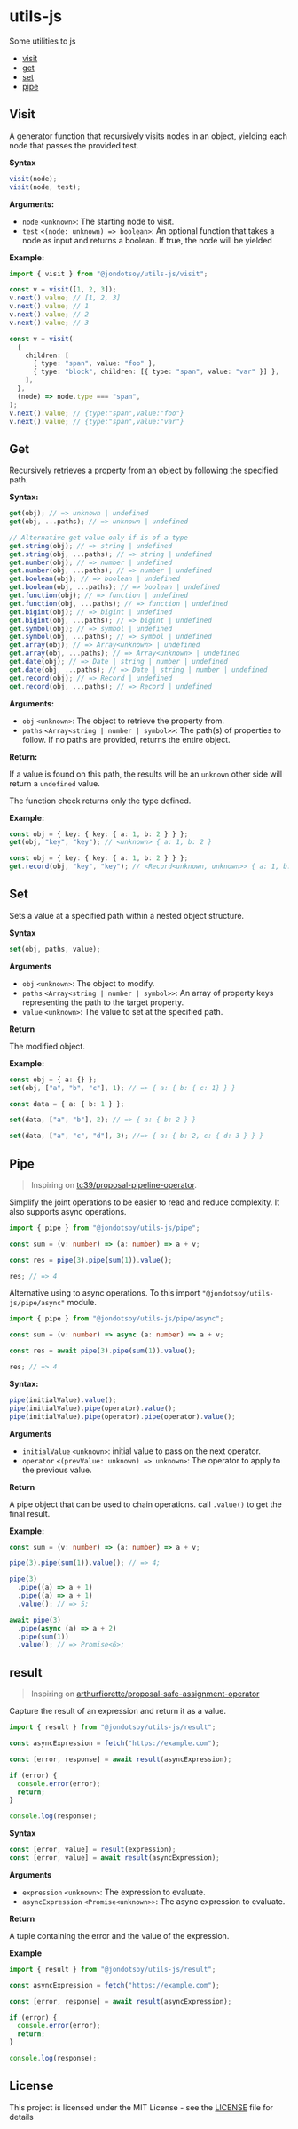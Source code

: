 # utils-js

Some utilities to js

- [visit](#visit)
- [get](#get)
- [set](#set)
- [pipe](#pipe)

## Visit

A generator function that recursively visits nodes in an object, yielding each node that passes the provided test.

**Syntax**

```ts
visit(node);
visit(node, test);
```

**Arguments:**

- `node` `<unknown>`: The starting node to visit.
- `test` `<(node: unknown) => boolean>`: An optional function that takes a node as input and returns a boolean. If true, the node will be yielded

**Example:**

```ts
import { visit } from "@jondotsoy/utils-js/visit";

const v = visit([1, 2, 3]);
v.next().value; // [1, 2, 3]
v.next().value; // 1
v.next().value; // 2
v.next().value; // 3

const v = visit(
  {
    children: [
      { type: "span", value: "foo" },
      { type: "block", children: [{ type: "span", value: "var" }] },
    ],
  },
  (node) => node.type === "span",
);
v.next().value; // {type:"span",value:"foo"}
v.next().value; // {type:"span",value:"var"}
```

## Get

Recursively retrieves a property from an object by following the specified path.

**Syntax:**

```ts
get(obj); // => unknown | undefined
get(obj, ...paths); // => unknown | undefined

// Alternative get value only if is of a type
get.string(obj); // => string | undefined
get.string(obj, ...paths); // => string | undefined
get.number(obj); // => number | undefined
get.number(obj, ...paths); // => number | undefined
get.boolean(obj); // => boolean | undefined
get.boolean(obj, ...paths); // => boolean | undefined
get.function(obj); // => function | undefined
get.function(obj, ...paths); // => function | undefined
get.bigint(obj); // => bigint | undefined
get.bigint(obj, ...paths); // => bigint | undefined
get.symbol(obj); // => symbol | undefined
get.symbol(obj, ...paths); // => symbol | undefined
get.array(obj); // => Array<unknown> | undefined
get.array(obj, ...paths); // => Array<unknown> | undefined
get.date(obj); // => Date | string | number | undefined
get.date(obj, ...paths); // => Date | string | number | undefined
get.record(obj); // => Record | undefined
get.record(obj, ...paths); // => Record | undefined
```

**Arguments:**

- `obj` `<unknown>`: The object to retrieve the property from.
- `paths` `<Array<string | number | symbol>>`: The path(s) of properties to follow. If no paths are provided, returns the entire object.

**Return:**

If a value is found on this path, the results will be an `unknown` other side will return a `undefined` value.

The function check returns only the type defined.

**Example:**

```ts
const obj = { key: { key: { a: 1, b: 2 } } };
get(obj, "key", "key"); // <unknown> { a: 1, b: 2 }

const obj = { key: { key: { a: 1, b: 2 } } };
get.record(obj, "key", "key"); // <Record<unknown, unknown>> { a: 1, b: 2 }
```

## Set

Sets a value at a specified path within a nested object structure.

**Syntax**

```ts
set(obj, paths, value);
```

**Arguments**

- `obj` `<unknown>`: The object to modify.
- `paths` `<Array<string | number | symbol>>`: An array of property keys representing the path to the target property.
- `value` `<unknown>`: The value to set at the specified path.

**Return**

The modified object.

**Example:**

```ts
const obj = { a: {} };
set(obj, ["a", "b", "c"], 1); // => { a: { b: { c: 1} } }

const data = { a: { b: 1 } };

set(data, ["a", "b"], 2); // => { a: { b: 2 } }

set(data, ["a", "c", "d"], 3); //=> { a: { b: 2, c: { d: 3 } } }
```

## Pipe

> Inspiring on [tc39/proposal-pipeline-operator](https://github.com/tc39/proposal-pipeline-operator).

Simplify the joint operations to be easier to read and reduce complexity. It also supports async operations.

```ts
import { pipe } from "@jondotsoy/utils-js/pipe";

const sum = (v: number) => (a: number) => a + v;

const res = pipe(3).pipe(sum(1)).value();

res; // => 4
```

Alternative using to async operations. To this import `"@jondotsoy/utils-js/pipe/async"` module.

```ts
import { pipe } from "@jondotsoy/utils-js/pipe/async";

const sum = (v: number) => async (a: number) => a + v;

const res = await pipe(3).pipe(sum(1)).value();

res; // => 4
```

**Syntax:**

```ts
pipe(initialValue).value();
pipe(initialValue).pipe(operator).value();
pipe(initialValue).pipe(operator).pipe(operator).value();
```

**Arguments**

- `initialValue` `<unknown>`: initial value to pass on the next operator.
- `operator` `<(prevValue: unknown) => unknown>`: The operator to apply to the previous value.

**Return**

A pipe object that can be used to chain operations. call `.value()` to get the final result.

**Example:**

```ts
const sum = (v: number) => (a: number) => a + v;

pipe(3).pipe(sum(1)).value(); // => 4;

pipe(3)
  .pipe((a) => a + 1)
  .pipe((a) => a + 1)
  .value(); // => 5;

await pipe(3)
  .pipe(async (a) => a + 2)
  .pipe(sum(1))
  .value(); // => Promise<6>;
```

## result

> Inspiring on [arthurfiorette/proposal-safe-assignment-operator](https://github.com/arthurfiorette/proposal-safe-assignment-operator)

Capture the result of an expression and return it as a value.

```ts
import { result } from "@jondotsoy/utils-js/result";

const asyncExpression = fetch("https://example.com");

const [error, response] = await result(asyncExpression);

if (error) {
  console.error(error);
  return;
}

console.log(response);
```

**Syntax**

```ts
const [error, value] = result(expression);
const [error, value] = await result(asyncExpression);
```

**Arguments**

- `expression` `<unknown>`: The expression to evaluate.
- `asyncExpression` `<Promise<unknown>>`: The async expression to evaluate.

**Return**

A tuple containing the error and the value of the expression.

**Example**

```ts
import { result } from "@jondotsoy/utils-js/result";

const asyncExpression = fetch("https://example.com");

const [error, response] = await result(asyncExpression);

if (error) {
  console.error(error);
  return;
}

console.log(response);
```

## License

This project is licensed under the MIT License - see the [LICENSE](./LICENSE) file for details

